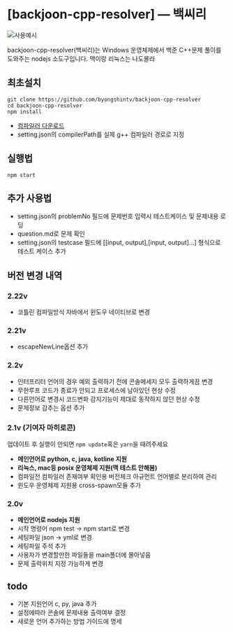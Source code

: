 [backjoon-cpp-resolver] — 백씨리
===
![사용예시](./asset/thumb.webp)

backjoon-cpp-resolver(백씨리)는 Windows 운영체제에서 백준 C++문제 풀이를 도와주는 nodejs 소도구입니다. 맥이랑 리눅스는 나도몰라


최초설치
---

```
git clone https://github.com/byongshintv/backjoon-cpp-resolver
cd backjoon-cpp-resolver
npm install
```


* <a class="reference external" href="https://sourceforge.net/projects/mingw-w64/files/Toolchains%20targetting%20Win64/Personal%20Builds/mingw-builds/8.1.0/threads-posix/sjlj/x86_64-8.1.0-release-posix-sjlj-rt_v6-rev0.7z" rel="nofollow">컴파일러 다운로드 </a>
* setting.json의 compilerPath를 실제 g++ 컴파일러 경로로 지정

실행법
---
```
npm start
```


추가 사용법 
---
* setting.json의 problemNo 필드에 문제번호 입력시 테스트케이스 및 문제내용 로딩
* question.md로 문제 확인
* setting.json의 testcase 필드에 [[input, output],[input, output]...] 형식으로 테스트 케이스 추가


버전 변경 내역
---

### 2.22v
* 코틀린 컴파일방식 자바에서 윈도우 네이티브로 변경

### 2.21v
* escapeNewLine옵션 추가

### 2.2v
* 인터프리터 언어의 경우 예외 출력하기 전에 콘솔메세지 모두 출력하게끔 변경
* 무한루프 코드가 종료가 안되고 프로세스에 남아있던 현상 수정
* 다른언어로 변경시 코드변화 감지기능이 제대로 동작하지 않던 현상 수정
* 문제정보 감추는 옵션 추가


### 2.1v (기여자 마히로콘)
업데이트 후 실행이 안되면 `npm update`혹은 `yarn`을 때려주세요
* **메인언어로 python, c, java, kotline 지원**
* **리눅스, mac등 posix 운영체제 지원(맥 테스트 안해봄)**
* 컴파일전 컴파일러 존재여부 확인용 버전체크 아규먼트 언어별로 분리하여 관리
* 윈도우 운영체제 지원용 cross-spawn모듈 추가 


### 2.0v
* **메인언어로 nodejs 지원**
* 시작 명령어 npm test -> npm start로 변경
* 세팅파일 json -> yml로 변경
* 세팅파일 주석 추가
* 사용자가 변경할만한 파일들을 main폴더에 몰아넣음
* 문제 출력위치 지정 가능하게 변경

todo
---
* 기본 지원언어 c, py, java 추가
* 설정에따라 콘솔에 문제내용 출력여부 결정
* 새로운 언어 추가하는 방법 가이드에 명세
